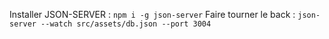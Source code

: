 Installer JSON-SERVER : `npm i -g json-server`
Faire tourner le back : `json-server --watch src/assets/db.json --port 3004`
